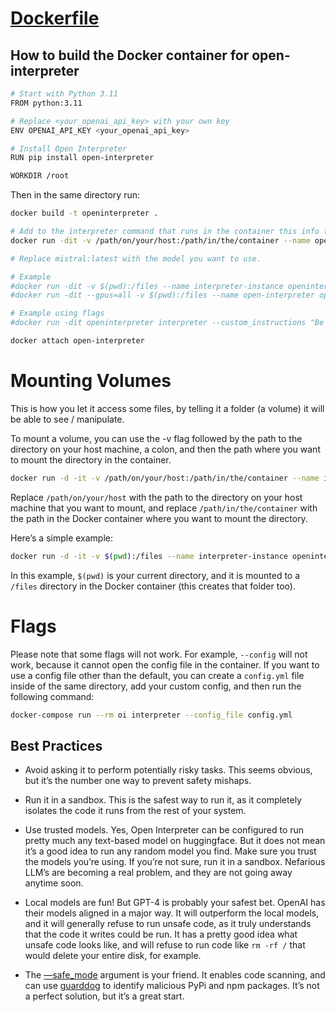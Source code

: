 # [Dockerfile](https://docs.openinterpreter.com/integrations/docker)

## How to build the Docker container for open-interpreter

```bash
# Start with Python 3.11
FROM python:3.11

# Replace <your_openai_api_key> with your own key
ENV OPENAI_API_KEY <your_openai_api_key>

# Install Open Interpreter
RUN pip install open-interpreter

WORKDIR /root
```

Then in the same directory run:

```bash
docker build -t openinterpreter . 

# Add to the interpreter command that runs in the container this info telling it to connect to Mistral:
docker run -dit -v /path/on/your/host:/path/in/the/container --name open-interpreter openinterpreter interpreter --model ollama/mistral:latest 

# Replace mistral:latest with the model you want to use.

# Example
#docker run -dit -v $(pwd):/files --name interpreter-instance openinterpreter interpreter
#docker run -dit --gpus=all -v $(pwd):/files --name open-interpreter openinterpreter interpreter --model ollama/mistral:latest

# Example using flags
#docker run -dit openinterpreter interpreter --custom_instructions "Be as concise as possible"

docker attach open-interpreter
```

# Mounting Volumes

This is how you let it access some files, by telling it a folder (a volume) it will be able to see / manipulate.

To mount a volume, you can use the -v flag followed by the path to the directory on your host machine, a colon, and then the path where you want to mount the directory in the container.

```bash
docker run -d -it -v /path/on/your/host:/path/in/the/container --name interpreter-instance openinterpreter interpreter
```

Replace `/path/on/your/host` with the path to the directory on your host machine that you want to mount, and replace `/path/in/the/container` with the path in the Docker container where you want to mount the directory.

Here’s a simple example:

```bash
docker run -d -it -v $(pwd):/files --name interpreter-instance openinterpreter interpreter
```

In this example, `$(pwd)` is your current directory, and it is mounted to a `/files` directory in the Docker container (this creates that folder too).

# Flags

Please note that some flags will not work. For example, `--config` will not work, because it cannot open the config file in the container. If you want to use a config file other than the default, you can create a `config.yml` file inside of the same directory, add your custom config, and then run the following command:

```bash
docker-compose run --rm oi interpreter --config_file config.yml
```

## Best Practices

- Avoid asking it to perform potentially risky tasks. This seems obvious, but it’s the number one way to prevent safety mishaps.
    
- Run it in a sandbox. This is the safest way to run it, as it completely isolates the code it runs from the rest of your system.
    
- Use trusted models. Yes, Open Interpreter can be configured to run pretty much any text-based model on huggingface. But it does not mean it’s a good idea to run any random model you find. Make sure you trust the models you’re using. If you’re not sure, run it in a sandbox. Nefarious LLM’s are becoming a real problem, and they are not going away anytime soon.
    
- Local models are fun! But GPT-4 is probably your safest bet. OpenAI has their models aligned in a major way. It will outperform the local models, and it will generally refuse to run unsafe code, as it truly understands that the code it writes could be run. It has a pretty good idea what unsafe code looks like, and will refuse to run code like `rm -rf /` that would delete your entire disk, for example.
    
- The [—safe_mode](https://docs.openinterpreter.com/safety/safe-mode) argument is your friend. It enables code scanning, and can use [guarddog](https://github.com/DataDog/guarddog) to identify malicious PyPi and npm packages. It’s not a perfect solution, but it’s a great start.